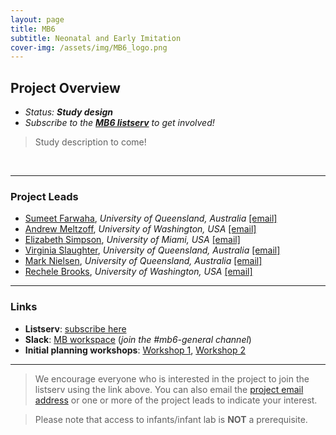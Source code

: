 ```yaml
---
layout: page
title: MB6
subtitle: Neonatal and Early Imitation
cover-img: /assets/img/MB6_logo.png
---
```


## Project Overview

* *Status: **Study design***
* *Subscribe to the <a href="https://mailman.stanford.edu/mailman/listinfo/manybabies6" target="_blank"><b>MB6 listserv</b></a> to get involved!*


> Study description to come!

<br>

*** 
### Project Leads
* [Sumeet Farwaha](https://ecdc.psychology.uq.edu.au/profile/320/sumeet-farwaha), *University of Queensland, Australia* [[email]](mailto:s.farwaha@uq.edu.au)
* [Andrew Meltzoff](https://ilabs.uw.edu/meltzoff/), *University of Washington, USA* [[email]](mailto:meltzoff@uw.edu)
* [Elizabeth Simpson](https://people.miami.edu/profile/exs796@miami.edu), *University of Miami, USA* [[email]](mailto:elizabethannsimpson@gmail.com)
* [Virginia Slaughter](https://psychology.uq.edu.au/profile/2215/virginia-slaughter), *University of Queensland, Australia* [[email]](mailto:vps@psy.uq.edu.au)
* [Mark Nielsen](https://psychology.uq.edu.au/profile/2458/mark-nielsen), *University of Queensland, Australia* [[email]](mailto:m.nielsen@psy.uq.edu.au)
* [Rechele Brooks](https://ilabs.uw.edu/i-labs-rechele-brooks-phd/), *University of Washington, USA* [[email]](mailto:recheleb@uw.edu)



***
### Links
* **Listserv**: [subscribe here](https://mailman.stanford.edu/mailman/listinfo/manybabies6)
* **Slack**: [MB workspace](https://join.slack.com/t/manybabies/shared_invite/zt-1frvx4ulh-b7ge7X6DY8Yl4HgBW1xBXQ) (*join the #mb6-general channel*)
* **Initial planning workshops**: [Workshop 1](https://www.youtube.com/watch?v=SIwvMydZUwA), [Workshop 2](https://www.youtube.com/watch?v=61muVqg7mnI)


***

> We encourage everyone who is interested in the project to join the listserv using the link above. You can also email the [project email address](mailto:mb6@manybabies.org) or one or more of the project leads to indicate your interest.

> Please note that access to infants/infant lab is **NOT** a prerequisite.
